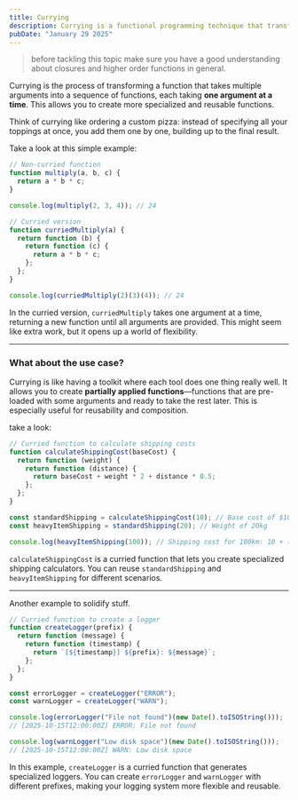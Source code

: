 ```yaml
---
title: Currying
description: Currying is a functional programming technique that transforms a function with multiple arguments into a sequence of functions, each taking a single argument. Let’s explore how it works, why it’s useful, and how to apply it in real-world scenarios.
pubDate: "January 29 2025"
---
```


> before tackling this topic make sure you have a good understanding about closures and higher order functions in general.

Currying is the process of transforming a function that takes multiple arguments into a sequence of functions, each taking **one argument at a time**. This allows you to create more specialized and reusable functions.

Think of currying like ordering a custom pizza: instead of specifying all your toppings at once, you add them one by one, building up to the final result.

Take a look at this simple example:

```javascript
// Non-curried function
function multiply(a, b, c) {
  return a * b * c;
}

console.log(multiply(2, 3, 4)); // 24

// Curried version
function curriedMultiply(a) {
  return function (b) {
    return function (c) {
      return a * b * c;
    };
  };
}

console.log(curriedMultiply(2)(3)(4)); // 24
```

In the curried version, `curriedMultiply` takes one argument at a time, returning a new function until all arguments are provided. This might seem like extra work, but it opens up a world of flexibility.

---

### What about the use case?

Currying is like having a toolkit where each tool does one thing really well. It allows you to create **partially applied functions**—functions that are pre-loaded with some arguments and ready to take the rest later. This is especially useful for reusability and composition.

take a look:

```javascript
// Curried function to calculate shipping costs
function calculateShippingCost(baseCost) {
  return function (weight) {
    return function (distance) {
      return baseCost + weight * 2 + distance * 0.5;
    };
  };
}

const standardShipping = calculateShippingCost(10); // Base cost of $10
const heavyItemShipping = standardShipping(20); // Weight of 20kg

console.log(heavyItemShipping(100)); // Shipping cost for 100km: 10 + (20 * 2) + (100 * 0.5) = 80
```

`calculateShippingCost` is a curried function that lets you create specialized shipping calculators. You can reuse `standardShipping` and `heavyItemShipping` for different scenarios.

---

Another example to solidify stuff.

```javascript
// Curried function to create a logger
function createLogger(prefix) {
  return function (message) {
    return function (timestamp) {
      return `[${timestamp}] ${prefix}: ${message}`;
    };
  };
}

const errorLogger = createLogger("ERROR");
const warnLogger = createLogger("WARN");

console.log(errorLogger("File not found")(new Date().toISOString()));
// [2025-10-15T12:00:00Z] ERROR: File not found

console.log(warnLogger("Low disk space")(new Date().toISOString()));
// [2025-10-15T12:00:00Z] WARN: Low disk space
```

In this example, `createLogger` is a curried function that generates specialized loggers. You can create `errorLogger` and `warnLogger` with different prefixes, making your logging system more flexible and reusable.
